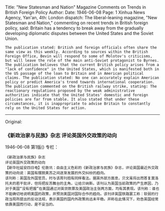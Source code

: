 Title: "New Statesman and Nation" Magazine Comments on Trends in British Foreign Policy
Author:
Date: 1946-06-08
Page: 1
Xinhua News Agency, Yan'an, 4th: London dispatch: The liberal-leaning magazine, "New Statesman and Nation," commenting on recent trends in British foreign policy, said: Britain has a tendency to break away from the gradually developing diplomatic disputes between the United States and the Soviet Union.

    The publication stated: British and foreign officials often share the same view as this weekly. According to sources within the British Foreign Office, Bevin will respond to some of Molotov's criticisms, but will leave the role of the main anti-Soviet protagonist to Byrnes. The publication believes that the current British policy arises from a "lack of confidence" in the United States, which is manifested both in the US passage of the loan to Britain and in American political claims. The publication stated: No one can accurately explain American policy or predict America's trend towards international cooperation. The publication commented on the British railway strike, stating: The reactionary regulations proposed by the weak administrative authorities indicate that the United States' domestic and foreign policies are far from stable. It also stated that under these circumstances, it is inappropriate to advise Britain to constantly rely on the United States for action.



<hr /> 

Original: 


### 《新政治家与民族》杂志  评论英国外交政策的动向

1946-06-08
第1版()
专栏：

    《新政治家与民族》杂志
    评论英国外交政策的动向
    【新华社延安四日电】伦敦讯：自由主义色彩的《新政治家与民族》杂志，评论英国最近外交政策的动向说：英国有摆脱美苏之间逐渐发展的外交纠纷的趋向。
    该刊称：英国及外国官员，时与该周刊抱有同样看法。据英外部方面息，贝文虽将出而答复莫洛托夫的若干批评，但将把反苏舞台的主角，让给贝纳斯。该刊认为英国当前政策的产生原因，乃对于美国“没有把握”在美国通过对英贷款票及美国政治主张两方面，均有其表现。该刊称：谁也不能确切地说明美国的政策，并预测美国对国际合作的趋向。该刊评英国铁路罢工称：软弱的行政当局所提出的反动法规，表示美国的国内外政策尚远未平稳。并称在此情况下，劝告英国经常依靠美国而行动，是不妥当的。
